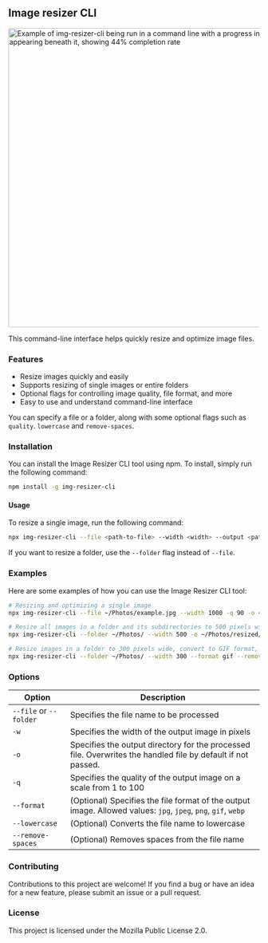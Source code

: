 ## Image resizer CLI

<img src="https://user-images.githubusercontent.com/13340707/229492260-2fc64739-8039-491b-80d0-73fd47d8eac8.png" alt="Example of img-resizer-cli being run in a command line with a progress indicating appearing beneath it, showing 44% completion rate" width="600">

This command-line interface helps quickly resize and optimize image files.

### Features

- Resize images quickly and easily
- Supports resizing of single images or entire folders
- Optional flags for controlling image quality, file format, and more
- Easy to use and understand command-line interface

You can specify a file or a folder, along with some optional flags such as `quality`. `lowercase` and `remove-spaces`.

### Installation

You can install the Image Resizer CLI tool using npm. To install, simply run the following command:

```bash
npm install -g img-resizer-cli
```

#### Usage

To resize a single image, run the following command:

```bash
npx img-resizer-cli --file <path-to-file> --width <width> --output <path-to-output-folder>
```

If you want to resize a folder, use the `--folder` flag instead of `--file`.

### Examples

Here are some examples of how you can use the Image Resizer CLI tool:

```bash
# Resizing and optimizing a single image
npx img-resizer-cli --file ~/Photos/example.jpg --width 1000 -q 90 -o ~/Photos/resized/

# Resize all images in a folder and its subdirectories to 500 pixels wide and output to a different folder
npx img-resizer-cli --folder ~/Photos/ --width 500 -o ~/Photos/resized/

# Resize images in a folder to 300 pixels wide, convert to GIF format, and remove spaces from the file names
npx img-resizer-cli --folder ~/Photos/ --width 300 --format gif --remove-spaces
```

### Options

| Option                 | Description                                                                                                   |
| ---------------------- | ------------------------------------------------------------------------------------------------------------- |
| `--file` or `--folder` | Specifies the file name to be processed                                                                       |
| `-w`                   | Specifies the width of the output image in pixels                                                             |
| `-o`                   | Specifies the output directory for the processed file. Overwrites the handled file by default if not passed.  |
| `-q`                   | Specifies the quality of the output image on a scale from 1 to 100                                            |
| `--format`             | (Optional) Specifies the file format of the output image. Allowed values: `jpg`, `jpeg`, `png`, `gif`, `webp` |
| `--lowercase`          | (Optional) Converts the file name to lowercase                                                                |
| `--remove-spaces`      | (Optional) Removes spaces from the file name                                                                  |

### Contributing

Contributions to this project are welcome! If you find a bug or have an idea for a new feature, please submit an issue or a pull request.

### License

This project is licensed under the Mozilla Public License 2.0.
